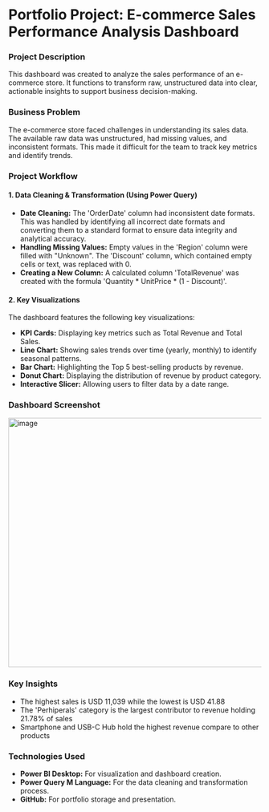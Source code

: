 # Portfolio Project: E-commerce Sales Performance Analysis Dashboard

### Project Description
This dashboard was created to analyze the sales performance of an e-commerce store. It functions to transform raw, unstructured data into clear, actionable insights to support business decision-making.

### Business Problem
The e-commerce store faced challenges in understanding its sales data. The available raw data was unstructured, had missing values, and inconsistent formats. This made it difficult for the team to track key metrics and identify trends.

### Project Workflow

#### 1. Data Cleaning & Transformation (Using Power Query)
-   **Date Cleaning:** The 'OrderDate' column had inconsistent date formats. This was handled by identifying all incorrect date formats and converting them to a standard format to ensure data integrity and analytical accuracy.
-   **Handling Missing Values:** Empty values in the 'Region' column were filled with "Unknown". The 'Discount' column, which contained empty cells or text, was replaced with 0.
-   **Creating a New Column:** A calculated column 'TotalRevenue' was created with the formula 'Quantity * UnitPrice * (1 - Discount)'.

#### 2. Key Visualizations
The dashboard features the following key visualizations:
-   **KPI Cards:** Displaying key metrics such as Total Revenue and Total Sales.
-   **Line Chart:** Showing sales trends over time (yearly, monthly) to identify seasonal patterns.
-   **Bar Chart:** Highlighting the Top 5 best-selling products by revenue.
-   **Donut Chart:** Displaying the distribution of revenue by product category.
-   **Interactive Slicer:** Allowing users to filter data by a date range.

### Dashboard Screenshot
<img width="888" height="497" alt="image" src="https://github.com/user-attachments/assets/0e87a652-6431-45e8-a07d-746e8b9a487c" />

### Key Insights
-   The highest sales is USD 11,039 while the lowest is USD 41.88
-   The 'Perhiperals' category is the largest contributor to revenue holding 21.78% of sales
-   Smartphone and USB-C Hub hold the highest revenue compare to other products


### Technologies Used
-   **Power BI Desktop:** For visualization and dashboard creation.
-   **Power Query M Language:** For the data cleaning and transformation process.
-   **GitHub:** For portfolio storage and presentation.
